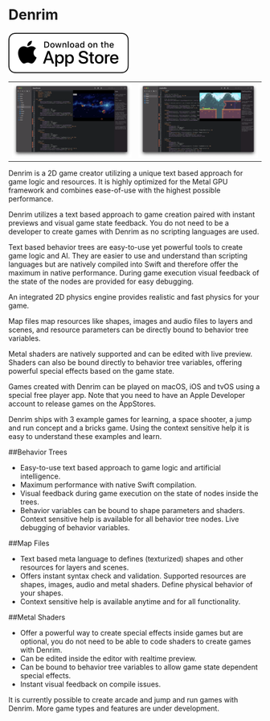 # Denrim

[![AppStore](images/appstore.svg)](https://apps.apple.com/us/app/denrim/id1529774186)

<table><tr>
<td> <img src="images/screen.png" alt="Screen 1" style="width: 500px;"/> </td>
<td> <img src="images/screen2.png" alt="Screen 2" style="width: 500px;"/> </td>
</tr></table>

Denrim is a 2D game creator utilizing a unique text based approach for game logic and resources. It is highly optimized for the Metal GPU framework and combines ease-of-use with the highest possible performance.

Denrim utilizes a text based approach to game creation paired with instant previews and visual game state feedback. You do not need to be a developer to create games with Denrim as no scripting languages are used. 

Text based behavior trees are easy-to-use yet powerful tools to create game logic and AI. They are easier to use and  understand than scripting languages but are natively compiled into Swift and therefore offer the maximum in native performance. During game execution visual feedback of the state of the nodes are provided for easy debugging.

An integrated 2D physics engine provides realistic and fast physics for your game.

Map files map resources like shapes, images and audio files to layers and scenes, and resource parameters can be directly bound to behavior tree variables.

Metal shaders are natively supported and can be edited with live preview. Shaders can also be bound directly to behavior tree variables, offering powerful special effects based on the game state.

Games created with Denrim can be played on macOS, iOS and tvOS using a special free player app. Note that you need to have an Apple Developer account to release games on the AppStores.

Denrim ships with 3 example games for learning, a space shooter, a jump and run concept and a bricks game. Using the context sensitive help it is easy to understand these examples and learn.

##Behavior Trees

* Easy-to-use text based approach to game logic and artificial intelligence.
* Maximum performance with native Swift compilation.
* Visual feedback during game execution on the state of nodes inside the trees.
* Behavior variables can be bound to shape parameters and shaders.
Context sensitive help is available for all behavior tree nodes.
Live debugging of behavior variables.

##Map Files

* Text based meta language to defines (texturized) shapes and other resources for layers and scenes.
* Offers instant syntax check and validation.
Supported resources are shapes, images, audio and metal shaders.
Define physical behavior of your shapes.
* Context sensitive help is available anytime and for all functionality.

##Metal Shaders

* Offer a powerful way to create special effects inside games but are optional, you do not need to be able to code shaders to create games with Denrim.
* Can be edited inside the editor with realtime preview.
* Can be bound to behavior tree variables to allow game state dependent special effects.
* Instant visual feedback on compile issues.

It is currently possible to create arcade and jump and run games with Denrim. More game types and features are under development.
